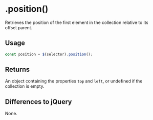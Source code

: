 # .position()

Retrieves the position of the first element in the collection relative to its offset parent.

## Usage

```javascript
const position = $(selector).position();
```

## Returns

An object containing the properties `top` and `left`, or undefined if the collection is empty.

## Differences to jQuery

None.

